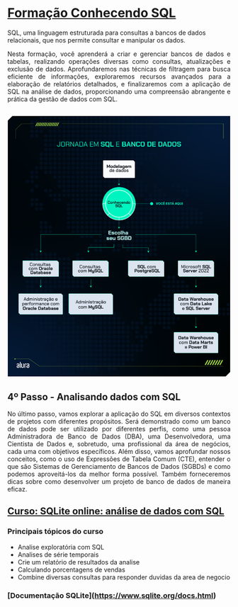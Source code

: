 # [Formação Conhecendo SQL](https://cursos.alura.com.br/formacao-conhecendo-sql)

 SQL, uma linguagem estruturada para consultas a bancos de dados relacionais, que nos permite consultar e manipular os dados.

<div style="text-align: justify;">
Nesta formação, você aprenderá a criar e gerenciar bancos de dados e tabelas, realizando operações diversas como consultas, atualizações e exclusão de dados. Aprofundaremos nas técnicas de filtragem para busca eficiente de informações, exploraremos recursos avançados para a elaboração de relatórios detalhados, e finalizaremos com a aplicação de SQL na análise de dados, proporcionando uma compreensão abrangente e prática da gestão de dados com SQL.
</div>

##

![Jornada em SQL](Jornada_em_SQL.png)

## 4º Passo -  Analisando dados com SQL

<div style="text-align: justify;">

No último passo, vamos explorar a aplicação do SQL em diversos contextos de projetos com diferentes propósitos. Será demonstrado como um banco de dados pode ser utilizado por diferentes perfis, como uma pessoa Administradora de Banco de Dados (DBA), uma Desenvolvedora, uma Cientista de Dados e, sobretudo, uma profissional da área de negócios, cada uma com objetivos específicos. Além disso, vamos aprofundar nossos conceitos, como o uso de Expressões de Tabela Comum (CTE), entender o que são Sistemas de Gerenciamento de Bancos de Dados (SGBDs) e como podemos aproveitá-los da melhor forma possível. Também forneceremos dicas sobre como desenvolver um projeto de banco de dados de maneira eficaz.
</div>

## [Curso: SQLite online: análise de dados com SQL](https://cursos.alura.com.br/course/sqlite-online-analise-dados-sql)

### **Principais tópicos do curso**

- Analise exploratória com SQL
- Analises de série temporais
- Crie um relatório de resultados da analise
- Calculando porcentagens de vendas
- Combine diversas consultas para responder duvidas da area de negocio

### **[Documentação SQLite]**(https://www.sqlite.org/docs.html)
